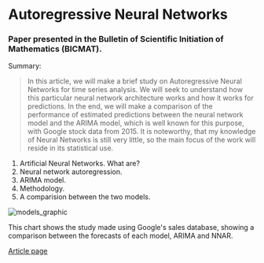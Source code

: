 # Autoregressive Neural Networks

### Paper presented in the Bulletin of Scientific Initiation of Mathematics (BICMAT).

Summary: 
> In this article, we will make a brief study on Autoregressive Neural
Networks for time series analysis. We will seek to understand how this particular
neural network architecture works and how it works for predictions. In the end,
we will make a comparison of the performance of estimated predictions between
the neural network model and the ARIMA model, which is well known for this
purpose, with Google stock data from 2015. It is noteworthy, that my knowledge
of Neural Networks is still very little, so the main focus of the work will reside in
its statistical use.

1. Artificial Neural Networks. What are?
2. Neural network autoregression.
3. ARIMA model.
4. Methodology.
5. A comparision between the two models.

![models_graphic](https://user-images.githubusercontent.com/83147343/201492785-d6f1ea6a-3e07-4f32-b060-5732c25a8df7.png)

This chart shows the study made using Google's sales database, showing a comparison between the forecasts of each model, ARIMA and NNAR.

[Article page](http://www1.rc.unesp.br/igce/matematica/bicmat/volume_18.pdf)
